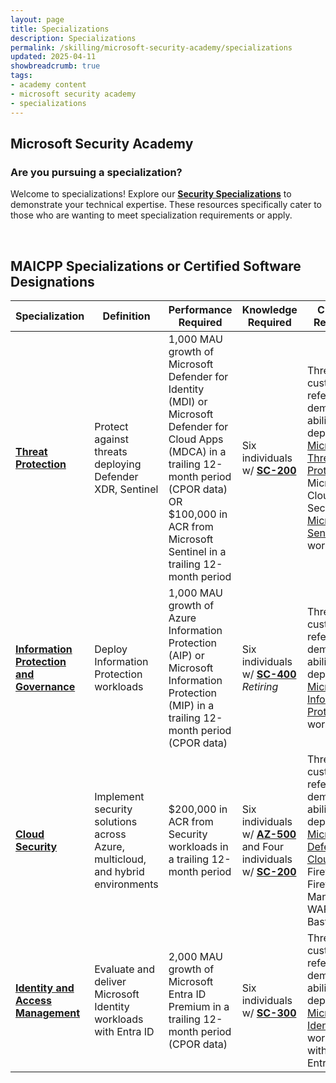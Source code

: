 ```yaml
---
layout: page
title: Specializations
description: Specializations
permalink: /skilling/microsoft-security-academy/specializations
updated: 2025-04-11
showbreadcrumb: true
tags: 
- academy content
- microsoft security academy
- specializations
---
```


## Microsoft Security Academy

### Are you pursuing a specialization?
Welcome to specializations! Explore our **[Security Specializations](https://partner.microsoft.com/en-us/partnership/specialization#tab-6)** to demonstrate your technical expertise. These resources specifically cater to those who are wanting to meet specialization requirements or apply.


<div>&nbsp;</div>


## MAICPP Specializations or Certified Software Designations

| **Specialization**                | **Definition**                                                                 | **Performance Required**                                                                                       | **Knowledge Required**                  | **Customer References**                                                                 |
|---------------------------------|--------------------------------------------------------------------------------|----------------------------------------------------------------------------------------------------------------|-----------------------------------------|------------------------------------------------------------------------------------------------------|
| **[Threat Protection](https://partner.microsoft.com/en-us/partnership/specialization/threat-protection)**           | Protect against threats deploying Defender XDR, Sentinel                           | 1,000 MAU growth of Microsoft Defender for Identity (MDI) or Microsoft Defender for Cloud Apps (MDCA) in a trailing 12-month period (CPOR data) OR<br> $100,000 in ACR from Microsoft Sentinel in a trailing 12-month period | Six individuals w/ **[SC-200](https://learn.microsoft.com/en-us/credentials/certifications/security-operations-analyst/)** | Three customer references demonstrating ability to deploy [Microsoft Threat Protection](https://partner.microsoft.com/en-us/partnership/specialization/threat-protection), Microsoft Cloud App Security, or [Microsoft Sentinel](https://www.microsoft.com/en-us/security/business/siem-and-xdr/microsoft-sentinel) workloads |
| **[Information Protection and Governance](https://partner.microsoft.com/en-us/partnership/specialization/information-protection-and-governance)**      | Deploy Information Protection workloads                                     | 1,000 MAU growth of Azure Information Protection (AIP) or Microsoft Information Protection (MIP) in a trailing 12-month period (CPOR data) | Six individuals w/ **[SC-400](https://learn.microsoft.com/en-us/credentials/certifications/information-protection-administrator/)** *Retiring* | Three customer references demonstrating ability to deploy [Microsoft Information Protection](https://partner.microsoft.com/en-us/partnership/specialization/information-protection-and-governance) workloads |
| **[Cloud Security](https://partner.microsoft.com/en-us/partnership/specialization/cloud-security)**              | Implement security solutions across Azure, multicloud, and hybrid environments |  $200,000 in ACR from Security workloads in a trailing 12-month period | Six individuals w/ **[AZ-500](https://learn.microsoft.com/en-us/credentials/certifications/azure-security-engineer/)** and Four individuals w/ **[SC-200](https://learn.microsoft.com/en-us/credentials/certifications/security-operations-analyst/)** | Three customer references demonstrating ability to deploy [Microsoft Defender for Cloud](https://azure.microsoft.com/en-us/products/defender-for-cloud/), Az Firewall, Az Firewall Manager, Az WAF, Az Bastion |
| **[Identity and Access Management](https://partner.microsoft.com/en-us/partnership/specialization/identity-and-access-management)** | Evaluate and deliver Microsoft Identity workloads with Entra ID              | 2,000 MAU growth of Microsoft Entra ID Premium in a trailing 12-month period (CPOR data) | Six individuals w/ **[SC-300](https://learn.microsoft.com/en-us/credentials/certifications/identity-and-access-administrator/)** | Three customer references demonstrating ability to deploy [Microsoft Identity](https://partner.microsoft.com/en-us/partnership/specialization/identity-and-access-management) workloads with Microsoft Entra |